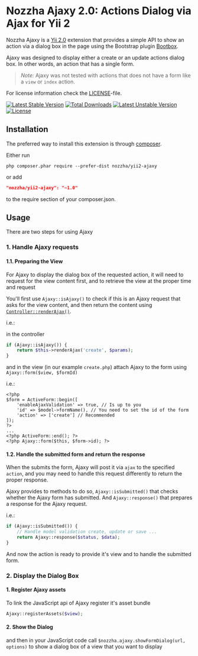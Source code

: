 Nozzha Ajaxy 2.0: Actions Dialog via Ajax for Yii 2
===========================================

Nozzha Ajaxy is a [Yii 2.0](http://www.yiiframework.com/) extension that provides
a simple API to show an action via a dialog box in the page using the Bootstrap plugin [Bootbox](http://bootboxjs.com/).

Ajaxy was designed to display either a create or an update actions dialog box.
In other words, an action that has a single form.

> *Note:* Ajaxy was not tested with actions that does not have a form like a `view` or `index` action.

For license information check the [LICENSE](LICENSE.md)-file.

[![Latest Stable Version](https://poser.pugx.org/nozzha/yii2-ajaxy/v/stable)](https://packagist.org/packages/nozzha/yii2-ajaxy)
[![Total Downloads](https://poser.pugx.org/nozzha/yii2-ajaxy/downloads)](https://packagist.org/packages/nozzha/yii2-ajaxy)
[![Latest Unstable Version](https://poser.pugx.org/nozzha/yii2-ajaxy/v/unstable)](https://packagist.org/packages/nozzha/yii2-ajaxy)
[![License](https://poser.pugx.org/nozzha/yii2-ajaxy/license)](https://packagist.org/packages/nozzha/yii2-ajaxy)

Installation
------------

The preferred way to install this extension is through [composer](http://getcomposer.org/download/).

Either run

```
php composer.phar require --prefer-dist nozzha/yii2-ajaxy
```

or add

```json
"nozzha/yii2-ajaxy": "~1.0"
```

to the require section of your composer.json.


Usage
-----

There are two steps for using Ajaxy

### 1. Handle Ajaxy requests
    
#### 1.1. Preparing the View

For Ajaxy to display the dialog box of the requested action, it will need
to request for the view content first, and to retrieve the view at the proper time and request

You'll first use `Ajaxy::isAjaxy()` to check if this is an Ajaxy request that
asks for the view content, and then return the content using [`Controller::renderAjax()`](http://www.yiiframework.com/doc-2.0/yii-web-controller.html#renderAjax()-detail).

i.e.:

in the controller

```php
if (Ajaxy::isAjaxy()) {
    return $this->renderAjax('create', $params);
}
```

and in the view (in our example `create.php`) attach Ajaxy to the form using
`Ajaxy::form($view, $formId)`

i.e.:

```
<?php
$form = ActiveForm::begin([
    'enableAjaxValidation' => true, // Is up to you
    'id' => $model->formName(), // You need to set the id of the form
    'action' => ['create'] // Recommended
]);
?>
...
<?php ActiveForm::end(); ?>
<?php Ajaxy::form($this, $form->id); ?>
```

#### 1.2. Handle the submitted form and return the response

When the submits the form, Ajaxy will post it via `ajax` to the specified `action`,
and you may need to handle this request differently to return the proper response.

Ajaxy provides to methods to do so, `Ajaxy::isSubmitted()` that checks whether
the Ajaxy form has submitted. And `Ajaxy::response()` that prepares a response for
the Ajaxy request.

i.e.:

```php
if (Ajaxy::isSubmitted()) {
    // Handle model validation create, update or save ...
    return Ajaxy::response($status, $data);
}
```

And now the action is ready to provide it's view and to handle the submitted form.


### 2. Display the Dialog Box

#### 1. Register Ajaxy assets

To link the JavaScript api of Ajaxy register it's asset bundle

```php
Ajaxy::registerAssets($view);
```

#### 2. Show the Dialog

and then in your JavaScript code call `$nozzha.ajaxy.showFormDialog(url, options)`
to show a dialog box of a view that you want to display